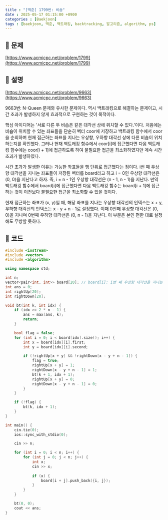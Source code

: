 ```yaml
---
title : "[백준] 1799번: 비숍"
date : 2025-05-17 01:15:00 +0900
categories : [Baekjoon]
tags : [baekjoon, 백준, 백트래킹, backtracking, 알고리즘, algorithm, ps]
---
```


## 📌 문제

[https://www.acmicpc.net/problem/1799](https://www.acmicpc.net/problem/1799)

## 📌 설명

[https://www.acmicpc.net/problem/9663](https://www.acmicpc.net/problem/9663)

9663번: N-Queen 문제와 유사한 문제이다. 역시 백트래킹으로 해결하는 문제이고, 시간 초과가 발생하지 않게 효과적으로 구현하는 것이 목적이다.

핵심 아이디어는 '서로 다른 두 비숍은 같은 대각선 상에 위치할 수 없다.'이다. 처음에는 비숍이 위치할 수 있는 좌표들을 단순히 벡터 coor에 저장하고 백트래킹 함수에서 coor을 순회하며 현재 접근하는 좌표를 지나는 우상향, 우하향 대각선 상에 다른 비숍이 위치하는지를 확인했다. 그러나 현재 백트래킹 함수에서 coor\[i\]에 접근했다면 다음 백트래킹 함수에는 coor\[i + 1\]에 접근하도록 하여 불필요한 접근을 최소화하였지만 계속 시간 초과가 발생하였다.

시간 초과가 발생한 이유는 가능한 좌표들을 행 단위로 접근했다는 점이다. i번 째 우상향 대각선을 지나는 좌표들이 저장된 벡터를 board라고 하고 i = 0인 우상향 대각선은 (0, 0)을 지난다고 하자. 즉, i = n - 1인 우상향 대각선은 (n - 1, n - 1)을 지난다. 만약 백트래킹 함수에서 board\[i\]에 접근했다면 다음 백트래킹 함수는 board\[i + 1\]에 접근하는 것이 이전보다 불필요한 접근을 최소화할 수 있을 것이다.

현재 접근하는 좌표가 (x, y)일 때, 해당 좌표를 지나는 우상향 대각선의 인덱스는 x + y, 우하향 대각선의 인덱스는 x - y + n - 1로 설정했다. 이때 0번째 우상향 대각선은 (0, 0)을 지나며 0번째 우하향 대각선은 (0, n - 1)을 지난다. 이 부분은 본인 편한 대로 설정해도 무방할 듯하다.

## 📌 코드

```cpp
#include <iostream>
#include <vector>
#include <algorithm>

using namespace std;

int n;
vector<pair<int, int>> board[20]; // board[i]: i번 째 우상향 대각선을 지나는 좌표들, i = 0은 (0, 0)을 지남, i = x + y
int ans = 0;
int rightUp[20];
int rightDown[20];

void bt(int k, int idx) {
	if (idx >= 2 * n - 1) {
		ans = max(ans, k);
		return;
	}

	bool flag = false;
	for (int i = 0; i < board[idx].size(); i++) {
		int x = board[idx][i].first;
		int y = board[idx][i].second;

		if (!rightUp[x + y] && !rightDown[x - y + n - 1]) {
			flag = true;
			rightUp[x + y] = 1;
			rightDown[x - y + n - 1] = 1;
			bt(k + 1, idx + 1);
			rightUp[x + y] = 0;
			rightDown[x - y + n - 1] = 0;
		}
	}

	if (!flag) {
		bt(k, idx + 1);
	}
}

int main() {
	cin.tie(0);
	ios::sync_with_stdio(0);

	cin >> n;

	for (int i = 0; i < n; i++) {
		for (int j = 0; j < n; j++) {
			int x;
			cin >> x;
			
			if (x) {
				board[i + j].push_back({i, j});
			}
		}
	}

	bt(0, 0);
	cout << ans;
}
```